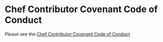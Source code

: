# Chef Contributor Covenant Code of Conduct

Please see the [Chef Contributor Covenant Code of Conduct](https://github.com/chef/chef-oss-practices/blob/master/CODE_OF_CONDUCT.md)
